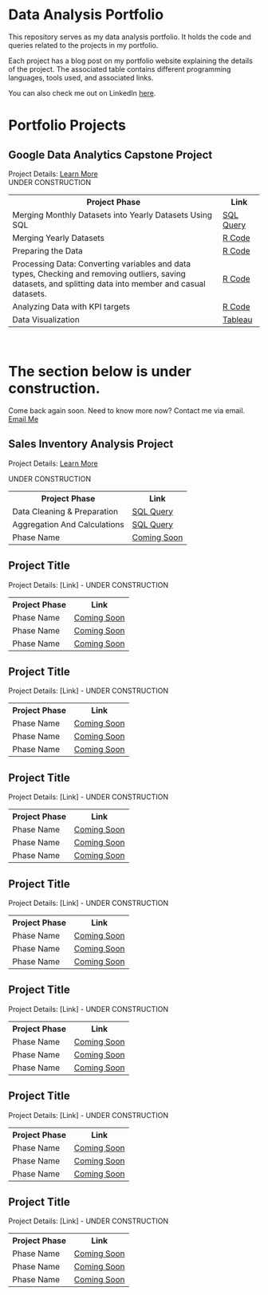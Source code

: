 # Data Analysis Portfolio
This repository serves as my data analysis portfolio.  It holds the code and queries related to the projects in my portfolio. 

Each project has a blog post on my portfolio website explaining the details of the project. The associated table contains different programming languages, tools used, and associated links. 

You can also check me out on LinkedIn <a href="www.linkedin.com/in//clairescanlon">here</a>. 


<h1> Portfolio Projects </h1>

<h2><b> Google Data Analytics Capstone Project   </h2></b>
Project Details:  <a href="https://claire-scanlon.com/salesinventoryanalysis](https://claire-scanlon.com/google-capstone-project"> Learn More </a> 
</br>
 UNDER CONSTRUCTION
</head>
<body>

<table>
 
  <tr>
<th>Project Phase</th>
<th> Link </th>
  </tr>
  
  <tr>
    <td> Merging Monthly Datasets into Yearly Datasets Using SQL </td></td>
    <td> <a href=" "> SQL Query </a> </td></td>
  </tr>
  
  <tr>
    <td> Merging Yearly Datasets </td></td>
    <td> <a href="https://github.com/clairescanlon/CyclisticBikeData/blob/c1fcdfb183789f8503098a1232a9161b6aaa0404/MergingYearlyDatasets"> R Code </a> </td></td>
  </tr>
  
  <tr>
    <td> Preparing the Data </td></td>
    <td> <a href="https://github.com/clairescanlon/CyclisticBikeData/blob/c1fcdfb183789f8503098a1232a9161b6aaa0404/DataPreparation"> R Code </a> </td></td>
  </tr>
 
  <tr>
    <td> Processing Data: Converting variables and data types, Checking and removing outliers, saving datasets, and splitting data into member and casual datasets. </td></td>
    <td> <a href="https://github.com/clairescanlon/CyclisticBikeData/blob/portfolio/Phase2_PreparingData"> R Code </a> </td></td>
  </tr>

   <tr>
    <td> Analyzing Data with KPI targets </td></td>
    <td> <a href="https://github.com/clairescanlon/CyclisticBikeData/blob/c1fcdfb183789f8503098a1232a9161b6aaa0404/AnalyzeKPIs"> R Code </a> </td></td>
  </tr>
  
  <tr>
    <td> Data Visualization </td></td>
    <td> <a href="https://public.tableau.com/views/CyclisticBikeRideData/MostPopularStartStations?:language=en-US&:display_count=n&:origin=viz_share_link"> Tableau </a> </td></td>
  </tr> 


</table>

</br>
<h1> The section below is under construction.  </h1>
Come back again soon. Need to know more now? Contact me via email. 
<a href="mailto:clairehelenscanlon@gmail.com"> Email Me </a>

<h2><b> Sales Inventory Analysis Project </h2></b>
 Project Details:  <a href="https://claire-scanlon.com/salesinventoryanalysis"> Learn More </a> 

</br>

UNDER CONSTRUCTION
<table>
 
  <tr>
<th>Project Phase</th>
<th> Link </th>
  </tr>

  <tr>
    <td> Data Cleaning & Preparation </td></td>
    <td> <a href="https://github.com/clairescanlon/SalesInventoryAnalysis/blob/74e98266fe01e1ce7872eac8609a43e17b4c8097/DataCleaning_Prep"> SQL Query </a> </td></td>
  </tr>
  
  <tr>
    <td> Aggregation And Calculations </td></td>
    <td> <a href="https://github.com/clairescanlon/SalesInventoryAnalysis/blob/portfolio/Aggregation_Calculations"> SQL Query </a> </td></td>
  </tr>

   </tr>
  <tr>
    <td> Phase Name </td></td>
    <td> <a href="LINK"> Coming Soon </a> </td></td>
  </tr>
</table>

<h2><b> Project Title </h2></b>
 Project Details: [Link] - UNDER CONSTRUCTION
<table>
 
  <tr>
<th>Project Phase</th>
<th> Link </th>
  </tr>
  <tr>
    <td> Phase Name </td></td>
    <td> <a href="LINK"> Coming Soon </a> </td></td>
  </tr>

   </tr>
  <tr>
    <td> Phase Name </td></td>
    <td> <a href="LINK"> Coming Soon </a> </td></td>
  </tr>

   </tr>
  <tr>
    <td> Phase Name </td></td>
    <td> <a href="LINK"> Coming Soon </a> </td></td>
  </tr>
</table>

<h2><b> Project Title </h2></b>
 Project Details: [Link] - UNDER CONSTRUCTION
<table>
 
  <tr>
<th>Project Phase</th>
<th> Link </th>
  </tr>
  <tr>
    <td> Phase Name </td></td>
    <td> <a href="LINK"> Coming Soon </a> </td></td>
  </tr>

   </tr>
  <tr>
    <td> Phase Name </td></td>
    <td> <a href="LINK"> Coming Soon </a> </td></td>
  </tr>

   </tr>
  <tr>
    <td> Phase Name </td></td>
    <td> <a href="LINK"> Coming Soon </a> </td></td>
  </tr>
</table>

<h2><b> Project Title </h2></b>
 Project Details: [Link] - UNDER CONSTRUCTION
<table>
 
  <tr>
<th>Project Phase</th>
<th> Link </th>
  </tr>
  <tr>
    <td> Phase Name </td></td>
    <td> <a href="LINK"> Coming Soon </a> </td></td>
  </tr>

   </tr>
  <tr>
    <td> Phase Name </td></td>
    <td> <a href="LINK"> Coming Soon </a> </td></td>
  </tr>

   </tr>
  <tr>
    <td> Phase Name </td></td>
    <td> <a href="LINK"> Coming Soon </a> </td></td>
  </tr>
</table>

<h2><b> Project Title </h2></b>
 Project Details: [Link] - UNDER CONSTRUCTION
<table>
 
  <tr>
<th>Project Phase</th>
<th> Link </th>
  </tr>
  <tr>
    <td> Phase Name </td></td>
    <td> <a href="LINK"> Coming Soon </a> </td></td>
  </tr>

   </tr>
  <tr>
    <td> Phase Name </td></td>
    <td> <a href="LINK"> Coming Soon </a> </td></td>
  </tr>

   </tr>
  <tr>
    <td> Phase Name </td></td>
    <td> <a href="LINK"> Coming Soon </a> </td></td>
  </tr>
</table>

<h2><b> Project Title </h2></b>
 Project Details: [Link] - UNDER CONSTRUCTION
<table>
 
  <tr>
<th>Project Phase</th>
<th> Link </th>
  </tr>
  <tr>
    <td> Phase Name </td></td>
    <td> <a href="LINK"> Coming Soon </a> </td></td>
  </tr>

   </tr>
  <tr>
    <td> Phase Name </td></td>
    <td> <a href="LINK"> Coming Soon </a> </td></td>
  </tr>

   </tr>
  <tr>
    <td> Phase Name </td></td>
    <td> <a href="LINK"> Coming Soon </a> </td></td>
  </tr>
</table>

<h2><b> Project Title </h2></b>
 Project Details: [Link] - UNDER CONSTRUCTION
<table>
 
  <tr>
<th>Project Phase</th>
<th> Link </th>
  </tr>
  <tr>
    <td> Phase Name </td></td>
    <td> <a href="LINK"> Coming Soon </a> </td></td>
  </tr>

   </tr>
  <tr>
    <td> Phase Name </td></td>
    <td> <a href="LINK"> Coming Soon </a> </td></td>
  </tr>

   </tr>
  <tr>
    <td> Phase Name </td></td>
    <td> <a href="LINK"> Coming Soon </a> </td></td>
  </tr>
</table>

<h2><b> Project Title </h2></b>
 Project Details: [Link] - UNDER CONSTRUCTION
<table>
 
  <tr>
<th>Project Phase</th>
<th> Link </th>
  </tr>
  <tr>
    <td> Phase Name </td></td>
    <td> <a href="LINK"> Coming Soon </a> </td></td>
  </tr>

   </tr>
  <tr>
    <td> Phase Name </td></td>
    <td> <a href="LINK"> Coming Soon </a> </td></td>
  </tr>

   </tr>
  <tr>
    <td> Phase Name </td></td>
    <td> <a href="LINK"> Coming Soon </a> </td></td>
  </tr>
</table>
